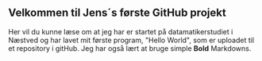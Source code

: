 ## Velkommen til Jens´s første GitHub projekt

Her vil du kunne læse om at jeg har er startet på datamatikerstudiet i Næstved og har lavet mit første program, "Hello World", som er uploadet til et repository i gitHub. Jeg har også lært at bruge simple **Bold** Markdowns.


